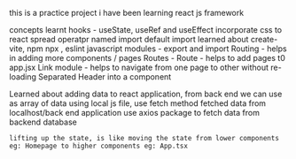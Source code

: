 this is a practice project
i have been learning react js framework

concepts learnt 
hooks - useState, useRef and useEffect
incorporate css to react
spread operatpr
named import 
default import
learned about
    create-vite, npm npx , eslint 
    javascript modules - export and import
    Routing - helps in adding more components / pages
    Routes - Route - helps to add pages t0 app.jsx
    Link module  - helps to navigate from one page to other without re-loading
    Separated Header into a component

Learned about adding data to react application, from back end
    we can use as array of data using local js file, use fetch method
    fetched data from localhost/back end application
    use axios package to fetch data from backend database

    lifting up the state, is like moving the state from lower components eg: Homepage to higher components eg: App.tsx
